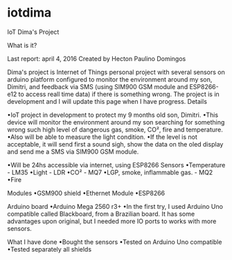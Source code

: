 # iotdima
IoT Dima's Project

What is it?

Last report: april 4, 2016 Created by Hecton Paulino Domingos  

Dima's project is Internet of Things personal project with several sensors on arduino platform configured to monitor the environment around my son, Dimitri, and feedback via SMS (using SIM900 GSM module and ESP8266-e12 to access reall time data) if there is something wrong. The project is in development and I will update this page when I have progress.
Details

•IoT project in development to protect my 9 months old son, Dimitri.
•This device will monitor the environment around my son searching for something wrong such high level of dangerous gas, smoke, CO², fire and temperature.
•Also will be able to measure the light condition.
•If the level is not acceptable, it will send first a sound sigh, show the data on the oled display and send me a SMS via SIM900 GSM module.

•Will be 24hs accessible via internet, using ESP8266
Sensors
•Temperature - LM35
•Light - LDR
•CO² - MQ7
•LGP, smoke, inflammable gas. - MQ2
•Fire

 
Modules
•GSM900 shield
•Ethernet Module
•ESP8266

 
Arduino board
•Arduino Mega 2560 r3+
•In the first try, I used Arduino Uno compatible called Blackboard, from a Brazilian board. It has some advantages upon original, but I needed more IO ports to works with more sensors.

 
What I have done
•Bought the sensors
•Tested on Arduino Uno compatible
•Tested separately all shields


